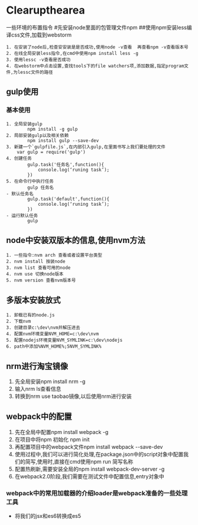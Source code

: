 # Clearupthearea
一些环境的布置指令
#先安装node里面的包管理文件npm 
##使用npm安装less编译css文件,加载到webstorm
```
1. 在安装了node后,检查安安装是是否成功,使用node -v查看  再查看npm -v查看版本号
2. 在线全局安装less指令,在cmd中使用npm install less -g
3. 使用lessc -v查看是否成功
4. 在webstorm中点击设置,查找tools下的file watchers项,添加数据,指定program文件,为lessc文件的路径
```

## gulp使用

### 基本使用

```
1. 全局安装gulp
		npm install -g gulp
2. 局部安装gulp以及相关依赖
		npm install gulp --save-dev
3. 新建一个`gulpfile.js`,在内部引入gulp,在里面书写上我们要处理的文件
	var gulp = require('gulp')
4. 创建任务
		gulp.task('任务名',function(){
			console.log(‘runing task’);
		})
5. 在命令行中执行任务
		gulp 任务名
- 默认任务名
		gulp.task('default',function(){
 			console.log(‘runing task’);
		})
- 运行默认任务
		gulp 
```

## node中安装双版本的信息,使用nvm方法

```
1. 一些指令:nvm arch 查看或者设置平台类型
2. nvm install 按装node
3. nvm list 查看可用的node
4. nvm use 切换node版本
5. nvm version 查看nvm版本号
```

## 多版本安装放式

```
1. 卸载已有的node.js
2. 下载nvm
3. 创建目录c:\dev\nvm并解压进去
4. 配置nvm环境变量NVM_HOME=c:\dev\nvm
5. 配置nodejs环境变量NVM_SYMLINK=c:\dev\nodejs
6. path中添加%NVM_HOME%;5NVM_SYMLINK%
```

## nrm进行淘宝镜像

1. 先全局安装npm install nrm -g
3. 输入nrm ls查看信息
4. 转换到nrm use taobao镜像,以后使用nrm进行安装

## webpack中的配置

1. 先在全局中配置npm install webpack -g
2. 在项目中将npm 初始化 npm  init
3. 再配置项目中的webpack文件npm install webpack --save-dev
4. 使用过程中,我们可以进行简化处理,在package.json中的script对象中配置我们的简写,使用时,直接在cmd使用npm run 简写名称
5. 配置热刷新,需要安装全局的npm install webpack-dev-server -g
6. 在webpack2.0阶段,我们需要在测试文件中配置信息,entry对象中

### webpack中的常用加载器的介绍loader是webpack准备的一些处理工具

- 将我们的jsx和es6转换成es5 
